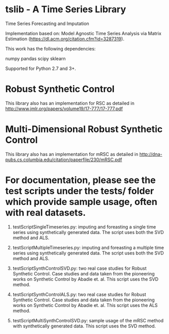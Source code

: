 # tslib - A Time Series Library
Time Series Forecasting and Imputation

Implementation based on: Model Agnostic Time Series Analysis via Matrix Estimation
(https://dl.acm.org/citation.cfm?id=3287319). 

This work has the following dependencies:

numpy
pandas
scipy
sklearn

Supported for Python 2.7 and 3+.

# Robust Synthetic Control

This library also has an implementation for RSC as detailed in http://www.jmlr.org/papers/volume19/17-777/17-777.pdf

# Multi-Dimensional Robust Synthetic Control

This library also has an implementation for mRSC as detailed in http://dna-pubs.cs.columbia.edu/citation/paperfile/230/mRSC.pdf


# For documentation, please see the test scripts under the tests/ folder which provide sample usage, often with real datasets.

1. testScriptSingleTimeseries.py: imputing and foreasting a single time series using synthetically generated data. The script uses both the SVD method and ALS.

2. testScriptMultipleTimeseries.py: imputing and foreasting a multiple time series using synthetically generated data. The script uses both the SVD method and ALS.

3. testScriptSynthControlSVD.py: two real case studies for Robust Synthetic Control. Case studies and data taken from the pioneering works on Synthetic Control by Abadie et. al. This script uses the SVD method.

4. testScriptSynthControlALS.py: two real case studies for Robust Synthetic Control. Case studies and data taken from the pioneering works on Synthetic Control by Abadie et. al. This script uses the ALS method.

5. testScriptMultiSynthControlSVD.py: sample usage of the mRSC method with synthetically generated data. This script uses the SVD method.